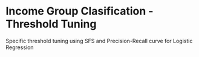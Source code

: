 # Income Group Clasification - Threshold Tuning 
Specific threshold tuning using SFS and Precision-Recall curve for Logistic Regression
